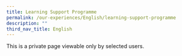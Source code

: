 ```yaml
---
title: Learning Support Programme
permalink: /our-experiences/English/learning-support-programme
description: ""
third_nav_title: English
---
```

This is a private page viewable only by selected users.